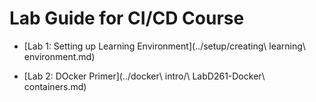 # Lab Guide for CI/CD Course


* [Lab 1: Setting up Learning Environment](../setup/creating\ learning\ environment.md)  

* [Lab 2: DOcker Primer](../docker\ intro/\ LabD261-Docker\ containers.md)  
